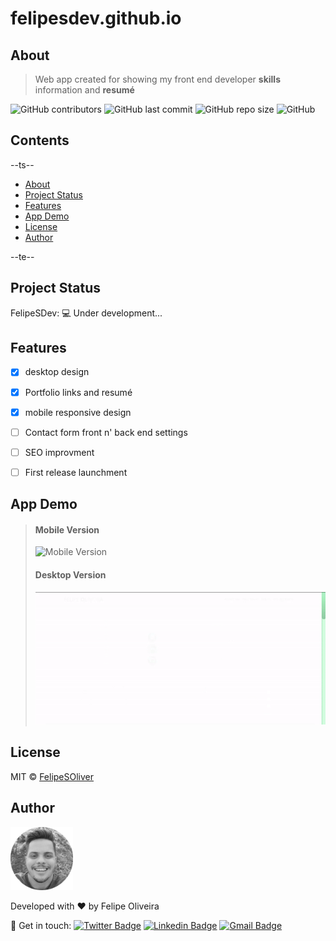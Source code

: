 # felipesdev.github.io



## About

   > Web app created for showing my front end developer **skills** information and **resumé**

   ![GitHub contributors](https://img.shields.io/github/contributors/felipesoliver/felipesdev?color=lightgrey)
   ![GitHub last commit](https://img.shields.io/github/last-commit/felipesoliver/felipesdev?color=lightgrey)
   ![GitHub repo size](https://img.shields.io/github/repo-size/felipesoliver/felipesdev?color=lightgrey)
   ![GitHub](https://img.shields.io/github/license/felipesoliver/felipesdev?color=lightgrey)



## Contents

--ts--

* [About](##-About)
* [Project Status](##-Project-Status)
* [Features](##-Features)
* [App Demo](##-App-Demo)
* [License](##-License)
* [Author](##-Author)

--te--



## Project Status

FelipeSDev: &#128187; Under development...



## Features

- [x] desktop design
- [x] Portfolio links and resumé
- [x] mobile responsive design 
- [ ] Contact form front n' back end settings
- [ ] SEO improvment
- [ ] First release launchment



## App Demo

> #### Mobile Version
> 
> ![Mobile Version](/assets/mobile-version.gif)
>
> #### Desktop Version
>
> ![Desktop Version](/assets/desktop-version.gif)



## License

MIT © [FelipeSOliver](/LICENSE.md)



## Author

<img src="assets/profilepic.png" width="100px;">

Developed with &#10084; by Felipe Oliveira 

&#128075; Get in touch: [![Twitter Badge](https://img.shields.io/badge/-@tgmarinho-1ca0f1?style=flat-square&labelColor=1ca0f1&logo=twitter&logoColor=white&link=https://twitter.com/f_soliver)](https://twitter.com/f_soliver) [![Linkedin Badge](https://img.shields.io/badge/-Thiago-blue?style=flat-square&logo=Linkedin&logoColor=white&link=https://www.linkedin.com/in/fsoliver/)](https://www.linkedin.com/in/fsoliver/) 
[![Gmail Badge](https://img.shields.io/badge/-tgmarinho@gmail.com-c14438?style=flat-square&logo=Gmail&logoColor=white&link=mailto:felipephito@gmail.com)](mailto:felipephito@gmail.com)
